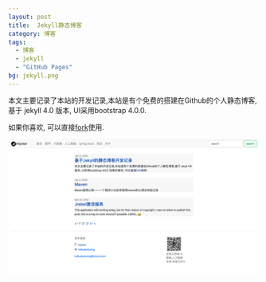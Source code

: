 ```yaml
---
layout: post
title:  Jekyll静态博客
category: 博客
tags: 
  - 博客
  - jekyll
  - "GitHub Pages"
bg: jekyll.png
---
```


本文主要记录了本站的开发记录,本站是有个免费的搭建在Github的个人静态博客,基于 jekyll 4.0 版本, UI采用bootstrap 4.0.0.  

如果你喜欢, 可以直接[fork](https://github.com/imjcker/imjcker.github.io)使用.  


![site](/assets/2020-01-17-01.png)

